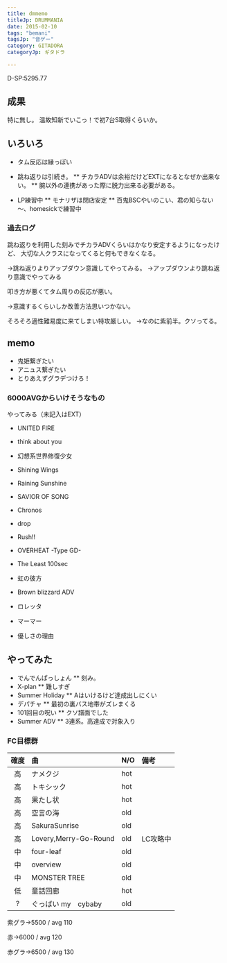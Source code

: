 ```yaml
---
title: dmmemo
titleJp: DRUMMANIA
date: 2015-02-10
tags: "bemani"
tagsJp: "音ゲー"
category: GITADORA
categoryJp: ギタドラ

---
```


D-SP:5295.77

## 成果

特に無し。
温故知新でいこっ！で初7台S取得くらいか。

## いろいろ

* タム反応は縁っぽい
* 跳ね返りは引続き。
** チカラADVは余裕だけどEXTになるとなぜか出来ない。
** 腕以外の連携があった際に脱力出来る必要がある。

* LP練習中
** モナリザは閉店安定
** 百鬼BSCやいのこい、君の知らない～、homesickで練習中

### 過去ログ

跳ね返りを利用した刻みでチカラADVくらいはかなり安定するようになったけど、
大切な人クラスになってくると何もできなくなる。

→跳ね返りよりアップダウン意識してやってみる。
→アップダウンより跳ね返り意識でやってみる

叩き方が悪くてタム周りの反応が悪い。

→意識するくらいしか改善方法思いつかない。

そろそろ適性難易度に来てしまい特攻厳しい。
→なのに紫前半。クソってる。

## memo

* 鬼姫繋ぎたい
* アニュス繋ぎたい
* とりあえずグラデつけろ！

### 6000AVGからいけそうなもの

やってみる（未記入はEXT）

* UNITED FIRE
* think about you
* 幻想系世界修復少女
* Shining Wings
* Raining Sunshine

* SAVIOR OF SONG
* Chronos
* drop
* Rush!!
* OVERHEAT -Type GD-
* The Least 100sec
* 虹の彼方
* Brown blizzard ADV
* ロレッタ
* マーマー
* 優しさの理由

## やってみた

* でんでんぱっしょん
** 刻み。
* X-plan
** 難しすぎ
* Summer Holiday
** Aはいけるけど達成出しにくい
* デパチャ
** 最初の裏バス地帯がズレまくる
* 101回目の呪い
** クソ譜面でした
* Summer ADV
** 3連系。高達成で対象入り


### FC目標群

|確度|曲|N/O|備考|
|:-----:|:----------------------|:--|:------|
|高|ナメクジ|hot||
|高|トキシック|hot||
|高|果たし状|hot||
|高|空言の海|old||
|高|SakuraSunrise|old||
|高|Lovery,Merry-Go-Round|old|LC攻略中|
|中|four-leaf|old||
|中|overview|old||
|中|MONSTER TREE|old||
|低|童話回廊|hot||
|?|ぐっばい my　cybaby|old||

紫グラ→5500 / avg 110

赤→6000 / avg 120

赤グラ→6500 / avg 130



